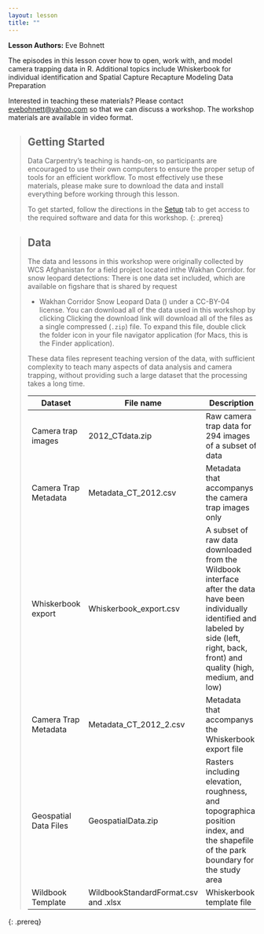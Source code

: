 ```yaml
---
layout: lesson
title: ""
---
```


**Lesson Authors:** Eve Bohnett


The episodes in this lesson cover how to open, work with, and model camera trapping data in R.
Additional topics include Whiskerbook for individual identification and Spatial Capture Recapture Modeling Data Preparation

Interested in teaching these materials? Please contact [evebohnett@yahoo.com](mailto:evebohnett@yahoo.com) so that we can discuss a workshop.
The workshop materials are available in video format.


> ## Getting Started
>
> Data Carpentry’s teaching is hands-on, so participants are encouraged to use
> their own computers to ensure the proper setup of tools for an efficient
> workflow. To most effectively use these materials, please make sure to download
> the data and install everything before working through this lesson.
>
>
> To get started, follow the directions in the [Setup](setup.html) tab to
> get access to the required software and data for this workshop.
{: .prereq}

> ## Data
>
> The data and lessons in this workshop were originally collected by WCS Afghanistan
> for a field project located inthe Wakhan Corridor.
> for snow leopard detections:
> There is one data set included, which are available  on figshare that is shared by request
> * Wakhan Corridor Snow Leopard Data ()
>  under a CC-BY-04 license. You can download all of the data used in this workshop by clicking
> Clicking the download link will download all of the files as a single compressed
> (`.zip`) file. To expand this file, double click the folder icon in your file navigator application (for Macs, this is the Finder
> application).
>
> These data files represent teaching version of the data, with sufficient complexity to teach many aspects of  data analysis and camera trapping, without providing such a large dataset that the processing takes a long time.
>
> | Dataset | File name | Description |
> | ---- | ------| ---- |
> | Camera trap images |  2012_CTdata.zip | Raw camera trap data for 294 images of a subset of data
> | Camera Trap Metadata | Metadata_CT_2012.csv | Metadata that accompanys the camera trap images only|
> | Whiskerbook export | Whiskerbook_export.csv | A subset of raw data downloaded from the Wildbook interface after the data have been individually identified and labeled by side (left, right, back, front) and quality (high, medium, and low)
> | Camera Trap Metadata | Metadata_CT_2012_2.csv | Metadata that accompanys the Whiskerbook export file|
> | Geospatial Data Files | GeospatialData.zip | Rasters including elevation, roughness, and topographical position index, and the shapefile of the park boundary for the study area|
>  | Wildbook Template | WildbookStandardFormat.csv and .xlsx | Whiskerbook template file|
>
>
>
{: .prereq}
